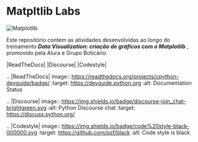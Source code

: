 # Matpltlib Labs

![Matplotlib](https://img.shields.io/badge/Matplotlib-3776AB?style=for-the-badge&logo=matplotlib&logoColor=white)&nbsp;

Este repositório contem as atividades desenvolvidas ao longo do treinamento <i>**Data Visualization: criação de gráficos com o Matplotlib** </i>,  promovido pela Alura e Grupo Boticário.

|ReadTheDocs| |Discourse| |Codestyle|

.. |ReadTheDocs| image:: https://readthedocs.org/projects/cpython-devguide/badge/
   :target: https://devguide.python.org
   :alt: Documentation Status

.. |Discourse| image:: https://img.shields.io/badge/discourse-join_chat-brightgreen.svg
   :alt: Python Discourse chat
   :target: https://discuss.python.org/

.. |Codestyle| image:: https://img.shields.io/badge/code%20style-black-000000.svg
   :target: https://github.com/psf/black
   :alt: Code style is black